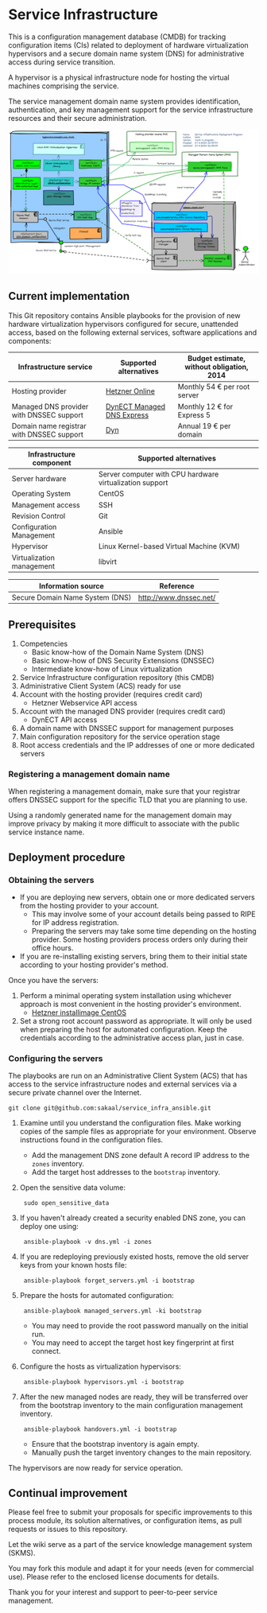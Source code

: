 
# Service Infrastructure

This is a configuration management database (CMDB)
for tracking configuration items (CIs) related to
deployment of hardware virtualization hypervisors
and a secure domain name system (DNS) for
administrative access during service transition.

A hypervisor is a physical infrastructure node for
hosting the virtual machines comprising the service.

The service management domain name system provides
identification, authentication, and key management
support for the service infrastructure resources
and their secure administration.

![Deployment diagram](service_infra_deployment.png "Deployment diagram")

## Current implementation

This Git repository contains Ansible playbooks for
the provision of new hardware virtualization hypervisors
configured for secure, unattended access, based on the
following external services, software applications and components:

Infrastructure service                    | Supported alternatives                                             | Budget estimate, without obligation, 2014
----------------------------------------- | ------------------------------------------------------------------ | -----------------------------------------
Hosting provider                          | [Hetzner Online](https://www.hetzner.de/en/)                       | Monthly 54 € per root server
Managed DNS provider with DNSSEC support  | [DynECT Managed DNS Express](https://dyn.com/managed-dns-express/) | Monthly 12 € for Express 5
Domain name registrar with DNSSEC support | [Dyn](https://dyn.com)                                             | Annual 19 € per domain

Infrastructure component  | Supported alternatives
------------------------- | --------------------------------------------------------
Server hardware           | Server computer with CPU hardware virtualization support
Operating System          | CentOS
Management access         | SSH
Revision Control          | Git
Configuration Management  | Ansible
Hypervisor                | Linux Kernel-based Virtual Machine (KVM)
Virtualization management | libvirt

Information source                | Reference
--------------------------------- | ----------------------
Secure Domain Name System (DNS)   | http://www.dnssec.net/

## Prerequisites

1. Competencies
    * Basic know-how of the Domain Name System (DNS)
    * Basic know-how of DNS Security Extensions (DNSSEC)
    * Intermediate know-how of Linux virtualization
1. Service Infrastructure configuration repository (this CMDB)
1. Administrative Client System (ACS) ready for use
1. Account with the hosting provider (requires credit card)
    * Hetzner Webservice API access
1. Account with the managed DNS provider (requires credit card)
    * DynECT API access
1. A domain name with DNSSEC support for management purposes
1. Main configuration repository for the service operation stage
1. Root access credentials and the IP addresses of one or more dedicated servers

### Registering a management domain name

When registering a management domain, make sure that your registrar
offers DNSSEC support for the specific TLD that you are planning to use.

Using a randomly generated name for the management domain may improve
privacy by making it more difficult to associate with the public
service instance name.

## Deployment procedure

### Obtaining the servers

* If you are deploying new servers, obtain one or more dedicated servers
  from the hosting provider to your account.
    * This may involve some of your account details
      being passed to RIPE for IP address registration.
    * Preparing the servers may take some time depending on the hosting provider.
      Some hosting providers process orders only during their office hours.
* If you are re-installing existing servers, bring them to their initial state
  according to your hosting provider's method.

Once you have the servers:

1. Perform a minimal operating system installation using whichever approach
   is most convenient in the hosting provider's environment.
    * [Hetzner installimage CentOS](Hetzner_installimage_CentOS.md)
1. Set a strong root account password as appropriate.
   It will only be used when preparing the host for automated configuration.
   Keep the credentials according to the administrative access plan, just in case.

### Configuring the servers

The playbooks are run on an Administrative Client System (ACS)
that has access to the service infrastructure nodes and external services
via a secure private channel over the Internet.

    git clone git@github.com:sakaal/service_infra_ansible.git

1. Examine until you understand the configuration files.
   Make working copies of the sample files as appropriate for your environment.
   Observe instructions found in the configuration files.
    * Add the management DNS zone default A record IP address
      to the `zones` inventory.
    * Add the target host addresses to the `bootstrap` inventory.

1. Open the sensitive data volume:

        sudo open_sensitive_data

1. If you haven't already created a security enabled DNS zone,
   you can deploy one using:

        ansible-playbook -v dns.yml -i zones

1. If you are redeploying previously existed hosts,
   remove the old server keys from your known hosts file:

        ansible-playbook forget_servers.yml -i bootstrap

1. Prepare the hosts for automated configuration:

        ansible-playbook managed_servers.yml -ki bootstrap
    * You may need to provide the root password manually on the initial run.
    * You may need to accept the target host key fingerprint at first connect.

1. Configure the hosts as virtualization hypervisors:

        ansible-playbook hypervisors.yml -i bootstrap

1. After the new managed nodes are ready, they will be transferred over
   from the bootstrap inventory to the main configuration management inventory.

        ansible-playbook handovers.yml -i bootstrap
    * Ensure that the bootstrap inventory is again empty.
    * Manually push the target inventory changes to the main repository.

The hypervisors are now ready for service operation.

## Continual improvement

Please feel free to submit your proposals for specific improvements
to this process module, its solution alternatives, or configuration items,
as pull requests or issues to this repository.

Let the wiki serve as a part of the service knowledge management system (SKMS).

You may fork this module and adapt it for your needs (even for commercial use).
Please refer to the enclosed license documents for details.

Thank you for your interest and support to peer-to-peer service management.
